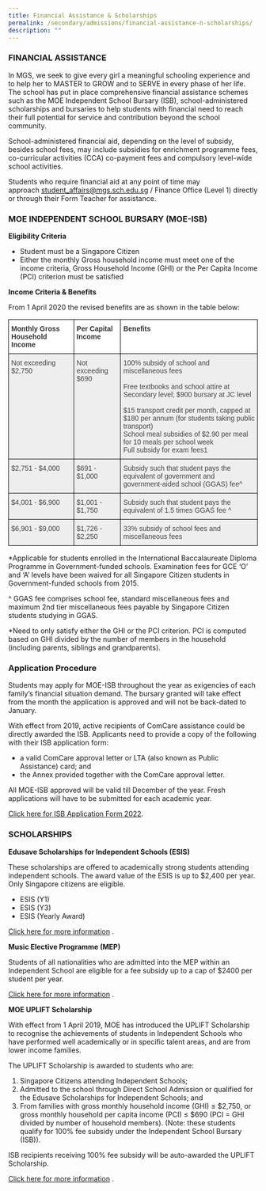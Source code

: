 ```yaml
---
title: Financial Assistance & Scholarships
permalink: /secondary/admissions/financial-assistance-n-scholarships/
description: ""
---
```

### FINANCIAL ASSISTANCE

In MGS, we seek to give every girl a meaningful schooling experience and to help her to MASTER to GROW and to SERVE in every phase of her life. The school has put in place comprehensive financial assistance schemes such as the MOE Independent School Bursary (ISB), school-administered scholarships and bursaries to help students with financial need to reach their full potential for service and contribution beyond the school community.

School-administered financial aid, depending on the level of subsidy, besides school fees, may include subsidies for enrichment programme fees, co-curricular activities (CCA) co-payment fees and compulsory level-wide school activities.
 
Students who require financial aid at any point of time may approach [student_affairs@mgs.sch.edu.sg](mailto:student_affairs@mgs.sch.edu.sg) / Finance Office (Level 1) directly or through their Form Teacher for assistance.

### MOE INDEPENDENT SCHOOL BURSARY (MOE-ISB)

**Eligibility Criteria**

*   Student must be a Singapore Citizen
*   Either the monthly Gross household income must meet one of the income criteria, Gross Household Income (GHI) or the Per Capita Income (PCI) criterion must be satisfied

**Income Criteria & Benefits**

From 1 April 2020 the revised benefits are as shown in the table below:

<style type="text/css">
.tg  {border-collapse:collapse;border-spacing:0;}
.tg td{border-color:black;border-style:solid;border-width:1px;font-family:Arial, sans-serif;font-size:14px;
  overflow:hidden;padding:10px 5px;word-break:normal;}
.tg th{border-color:black;border-style:solid;border-width:1px;font-family:Arial, sans-serif;font-size:14px;
  font-weight:normal;overflow:hidden;padding:10px 5px;word-break:normal;}
.tg .tg-mppl{background-color:#EEE;color:#444;text-align:left;vertical-align:top}
.tg .tg-rdtm{background-color:#FFF;color:#333;font-weight:bold;text-align:left;vertical-align:top}
</style>
<table class="tg">
<thead>
  <tr>
    <th class="tg-rdtm">Monthly Gross Household Income</th>
    <th class="tg-rdtm">Per Capital Income</th>
    <th class="tg-rdtm">Benefits</th>
  </tr>
</thead>
<tbody>
  <tr>
    <td class="tg-mppl">Not exceeding<br>$2,750</td>
    <td class="tg-mppl">Not exceeding<br>$690</td>
    <td class="tg-mppl">100% subsidy of school and miscellaneous fees<br><br>Free textbooks and school attire at Secondary level; $900 bursary at JC level <br><br>$15 transport credit per month, capped at $180 per annum (for students taking public transport) <br>School meal subsidies of $2.90 per meal for 10 meals per school week<br>Full subsidy for exam fees1</td>
  </tr>
  <tr>
    <td class="tg-mppl">$2,751 - $4,000 </td>
    <td class="tg-mppl">$691 - $1,000 </td>
    <td class="tg-mppl">Subsidy such that student pays the equivalent of government and government-aided school (GGAS) fee^ </td>
  </tr>
  <tr>
    <td class="tg-mppl"> $4,001 - $6,900</td>
    <td class="tg-mppl">$1,001 - $1,750 </td>
    <td class="tg-mppl">Subsidy such that student pays the equivalent of 1.5 times GGAS fee ^ </td>
  </tr>
  <tr>
    <td class="tg-mppl"> $6,901 - $9,000</td>
    <td class="tg-mppl">$1,726 - $2,250</td>
    <td class="tg-mppl">33% subsidy of school fees and miscellaneous fees </td>
  </tr>
</tbody>
</table>

*Applicable for students enrolled in the International Baccalaureate Diploma Programme in Government-funded schools. Examination fees for GCE ‘O’ and ‘A’ levels have been waived for all Singapore Citizen students in Government-funded schools from 2015. 

^ GGAS fee comprises school fee, standard miscellaneous fees and maximum 2nd tier miscellaneous fees payable by Singapore Citizen students studying in GGAS.

*Need to only satisfy either the GHI or the PCI criterion. PCI is computed based on GHI divided by the number of members in the household (including parents, siblings and grandparents).

### **Application Procedure**

Students may apply for MOE-ISB throughout the year as exigencies of each family’s financial situation demand. The bursary granted will take effect from the month the application is approved and will not be back-dated to January.

With effect from 2019, active recipients of ComCare assistance could be directly awarded the ISB. Applicants need to provide a copy of the following with their ISB application form:

*   a valid ComCare approval letter or LTA (also known as Public Assistance) card; and
*   the Annex provided together with the ComCare approval letter.

All MOE-ISB approved will be valid till December of the year. Fresh applications will have to be submitted for each academic year.

[Click here for ISB Application Form 2022](https://drive.google.com/file/d/1lx38lkPmHDvrH9u54KE_w7rOS-OeDGMe/view?usp=sharing).

### SCHOLARSHIPS

**Edusave Scholarships for Independent Schools (ESIS)**

These scholarships are offered to academically strong students attending independent schools. The award value of the ESIS is up to $2,400 per year. Only Singapore citizens are eligible.

*   ESIS (Y1)
*   ESIS (Y3)
*   ESIS (Yearly Award)

[Click here for more information](https://www.moe.gov.sg/financial-matters/awards-scholarships/edusave-scholarships-independent) .

**Music Elective Programme (MEP)**

Students of all nationalities who are admitted into the MEP within an Independent School are eligible for a fee subsidy up to a cap of $2400 per student per year.  
  

[Click here for more information](https://www.moe.gov.sg/secondary/courses/express/electives/?term=MOE%20Special%20Music%20Programmes&subterm=Music%20Elective%20Programme%20(MEP)) .

**MOE UPLIFT Scholarship**

With effect from 1 April 2019, MOE has introduced the UPLIFT Scholarship to recognise the achievements of students in Independent Schools who have performed well academically or in specific talent areas, and are from lower income families.  

The UPLIFT Scholarship is awarded to students who are:  

1.  Singapore Citizens attending Independent Schools;
2.  Admitted to the school through Direct School Admission or qualified for the Edusave Scholarships for Independent Schools; and
3.  From families with gross monthly household income (GHI) ≤ $2,750, or gross monthly household per capita income (PCI) ≤ $690 (PCI = GHI divided by number of household members). (Note: these students qualify for 100% fee subsidy under the Independent School Bursary (ISB)).

ISB recipients receiving 100% fee subsidy will be auto-awarded the UPLIFT Scholarship.  

[Click here for more information](https://www.moe.gov.sg/financial-matters/awards-scholarships/uplift-scholarships) .

